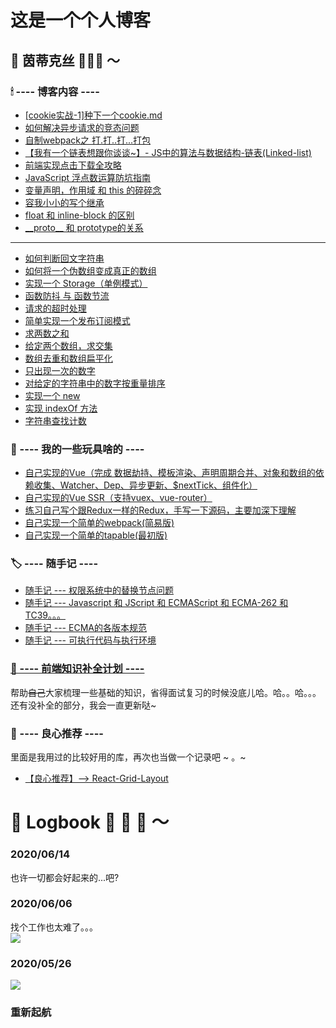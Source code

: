 # 这是一个个人博客

## 📖 茵蒂克丝 🔎🔎🔎 ～<br>

### 🕯 ---- 博客内容 ----

- <a href="https://github.com/YuArtian/blog/blob/master/Blog/%5Bcookie%E5%AE%9E%E6%88%98-1%5D%E7%A7%8D%E4%B8%8B%E4%B8%80%E4%B8%AAcookie.md">[cookie实战-1]种下一个cookie.md</a>
- <a href="https://github.com/YuArtian/blog/blob/master/Blog/%E5%A6%82%E4%BD%95%E8%A7%A3%E5%86%B3%E5%BC%82%E6%AD%A5%E8%AF%B7%E6%B1%82%E7%9A%84%E7%AB%9E%E6%80%81%E9%97%AE%E9%A2%98.md">如何解决异步请求的竞态问题</a>
- <a href="https://github.com/YuArtian/blog/blob/master/Blog/%E8%87%AA%E5%88%B6webpack%E4%B9%8B%E6%89%93.%E6%89%93..%E6%89%93...%E6%89%93%E5%8C%85.md">自制webpack之 打.打..打...打包</a>
- <a href="https://github.com/YuArtian/blog/blob/master/%E5%88%B7%E9%A2%98/JS%E4%B8%AD%E7%9A%84%E7%AE%97%E6%B3%95%E4%B8%8E%E6%95%B0%E6%8D%AE%E7%BB%93%E6%9E%84%E2%80%94%E2%80%94%E9%93%BE%E8%A1%A8(Linked-list).md">【我有一个链表想跟你谈谈~】- JS中的算法与数据结构-链表(Linked-list)</a>
- <a href="https://github.com/YuArtian/blog/issues/18">前端实现点击下载全攻略</a>
- <a href="https://github.com/YuArtian/blog/issues/15">JavaScript 浮点数运算防坑指南</a>
- <a href="https://github.com/YuArtian/blog/issues/4">变量声明，作用域 和 this 的碎碎念</a>
- <a href="https://github.com/YuArtian/blog/issues/3">容我小小的写个继承</a>
- <a href="https://github.com/YuArtian/blog/issues/2">float 和 inline-block 的区别</a>
- <a href="https://github.com/YuArtian/blog/issues/1">\_\_proto\_\_ 和 prototype的关系</a>

<hr/>

- <a href="https://github.com/YuArtian/blog/issues/5">如何判断回文字符串</a>
- <a href="https://github.com/YuArtian/blog/issues/6">如何将一个伪数组变成真正的数组</a>
- <a href="https://github.com/YuArtian/blog/issues/7">实现一个 Storage（单例模式）</a>
- <a href="https://github.com/YuArtian/blog/issues/8">函数防抖 与 函数节流</a>
- <a href="https://github.com/YuArtian/blog/issues/9">请求的超时处理</a>
- <a href="https://github.com/YuArtian/blog/issues/10">简单实现一个发布订阅模式</a>
- <a href="https://github.com/YuArtian/blog/issues/11">求两数之和</a>
- <a href="https://github.com/YuArtian/blog/issues/13">给定两个数组，求交集</a>
- <a href="https://github.com/YuArtian/blog/issues/14">数组去重和数组扁平化</a>
- <a href="https://github.com/YuArtian/blog/issues/16">只出现一次的数字</a>
- <a href="https://github.com/YuArtian/blog/blob/master/%E5%AF%B9%E7%BB%99%E5%AE%9A%E7%9A%84%E5%AD%97%E7%AC%A6%E4%B8%B2%E4%B8%AD%E7%9A%84%E6%95%B0%E5%AD%97%E6%8C%89%E9%87%8D%E9%87%8F%E6%8E%92%E5%BA%8F.md">对给定的字符串中的数字按重量排序</a>
- <a href="https://github.com/YuArtian/blog/blob/master/实现一个%20new%20操作符.md">实现一个 new</a>
- <a href="https://github.com/YuArtian/blog/issues/21">实现 indexOf 方法</a>
- <a href="https://github.com/YuArtian/blog/blob/master/%E5%AD%97%E7%AC%A6%E4%B8%B2%E6%9F%A5%E6%89%BE%E8%AE%A1%E6%95%B0.md">字符串查找计数</a>

### 🎁 ---- 我的一些玩具啥的 ----
- <a href="https://github.com/YuArtian/y-vue">自己实现的Vue（完成 数据劫持、模板渲染、声明周期合并、对象和数组的依赖收集、Watcher、Dep、异步更新、$nextTick、组件化）</a>
- <a href="https://github.com/YuArtian/y-ssr">自己实现的Vue SSR（支持vuex、vue-router）</a>
- <a href="https://github.com/YuArtian/y-redux">练习自己写个跟Redux一样的Redux，手写一下源码，主要加深下理解</a>
- <a href="https://github.com/YuArtian/y-webpack">自己实现一个简单的webpack(简易版)</a>
- <a href="https://github.com/YuArtian/y-tapable">自己实现一个简单的tapable(最初版)</a>

### 🏷 ---- 随手记 ----
- <a href="https://github.com/YuArtian/blog/issues/19">随手记 --- 权限系统中的替换节点问题</a>
- <a href="https://github.com/YuArtian/blog/blob/master/Javascript%20%E5%92%8C%20JScript%20%E5%92%8C%20ECMAScript%20%E5%92%8C%20ECMA-262%20%E5%92%8C%20TC39%E3%80%82%E3%80%82%E3%80%82.md">随手记 --- Javascript 和 JScript 和 ECMAScript 和 ECMA-262 和 TC39。。。
</a><br>
- <a href="https://github.com/YuArtian/blog/blob/master/ECMA%E7%9A%84%E5%90%84%E7%89%88%E6%9C%AC%E8%A7%84%E8%8C%83.md">随手记 --- ECMA的各版本规范</a>
- <a href="https://github.com/YuArtian/blog/blob/master/%E5%8F%AF%E6%89%A7%E8%A1%8C%E4%BB%A3%E7%A0%81%E4%B8%8E%E6%89%A7%E8%A1%8C%E7%8E%AF%E5%A2%83.md">随手记 --- 可执行代码与执行环境</a>

### <a href="https://yuartian.github.io/">🔮 ---- 前端知识补全计划 ----</a>
帮助<del>自己</del>大家梳理一些基础的知识，省得面试复习的时候没底儿哈。哈。。哈。。。
还有没补全的部分，我会一直更新哒~<br>

### 🔔 ---- 良心推荐 ----
里面是我用过的比较好用的库，再次也当做一个记录吧 ~ 。~
- <a href="https://github.com/YuArtian/blog/issues/12">【良心推荐】--> React-Grid-Layout</a>

# 🚢 Logbook 🌊 🌊 🌊 ～
### 2020/06/14
也许一切都会好起来的...吧?
### 2020/06/06
找个工作也太难了。。。<br>
<img src="https://github.com/YuArtian/blog/blob/master/img/%E6%8F%92%E5%9B%BE/%E7%8C%AB%E5%92%AA%E6%B5%81%E6%B3%AA.jpeg?raw=true"/>
### 2020/05/26
<img src="https://github.com/YuArtian/blog/blob/master/img/%E6%8F%92%E5%9B%BE/dota2Ti.gif?raw=true"/><br>
### 重新起航
